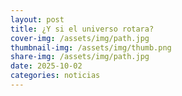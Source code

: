 ```yaml
---
layout: post
title: ¿Y si el universo rotara?
cover-img: /assets/img/path.jpg
thumbnail-img: /assets/img/thumb.png
share-img: /assets/img/path.jpg
date: 2025-10-02
categories: noticias
---
```

